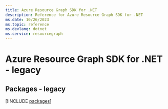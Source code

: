 ```yaml
---
title: Azure Resource Graph SDK for .NET
description: Reference for Azure Resource Graph SDK for .NET
ms.date: 10/26/2023
ms.topic: reference
ms.devlang: dotnet
ms.service: resourcegraph
---
```

# Azure Resource Graph SDK for .NET - legacy
## Packages - legacy
[!INCLUDE [packages](resource-graph-index.md)]